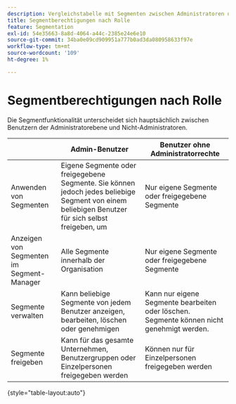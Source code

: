 ```yaml
---
description: Vergleichstabelle mit Segmenten zwischen Administratoren und Nicht-Administratoren.
title: Segmentberechtigungen nach Rolle
feature: Segmentation
exl-id: 54e35663-8a8d-4064-a44c-2385e24e6e10
source-git-commit: 34ba0e09cd909951a777b0ad3da080958633f97e
workflow-type: tm+mt
source-wordcount: '109'
ht-degree: 1%

---
```


# Segmentberechtigungen nach Rolle

Die Segmentfunktionalität unterscheidet sich hauptsächlich zwischen Benutzern der Administratorebene und Nicht-Administratoren.

|  | Admin-Benutzer | Benutzer ohne Administratorrechte |
| --- | --- | --- |
| Anwenden von Segmenten | Eigene Segmente oder freigegebene Segmente. Sie können jedoch jedes beliebige Segment von einem beliebigen Benutzer für sich selbst freigeben, um | Nur eigene Segmente oder freigegebene Segmente |
| Anzeigen von Segmenten im Segment-Manager | Alle Segmente innerhalb der Organisation | Nur eigene Segmente oder freigegebene Segmente |
| Segmente verwalten | Kann beliebige Segmente von jedem Benutzer anzeigen, bearbeiten, löschen oder genehmigen | Kann nur eigene Segmente bearbeiten oder löschen. Segmente können nicht genehmigt werden. |
| Segmente freigeben | Kann für das gesamte Unternehmen, Benutzergruppen oder Einzelpersonen freigegeben werden | Können nur für Einzelpersonen freigegeben werden |

{style="table-layout:auto"}